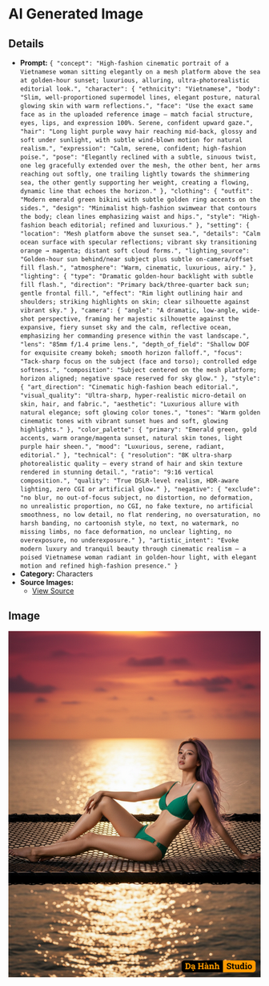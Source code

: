 # AI Generated Image

## Details
- **Prompt:** `{
  "concept": "High-fashion cinematic portrait of a Vietnamese woman sitting elegantly on a mesh platform above the sea at golden-hour sunset; luxurious, alluring, ultra-photorealistic editorial look.",
  "character": {
    "ethnicity": "Vietnamese",
    "body": "Slim, well-proportioned supermodel lines, elegant posture, natural glowing skin with warm reflections.",
    "face": "Use the exact same face as in the uploaded reference image — match facial structure, eyes, lips, and expression 100%. Serene, confident upward gaze.",
    "hair": "Long light purple wavy hair reaching mid-back, glossy and soft under sunlight, with subtle wind-blown motion for natural realism.",
    "expression": "Calm, serene, confident; high-fashion poise.",
    "pose": "Elegantly reclined with a subtle, sinuous twist, one leg gracefully extended over the mesh, the other bent, her arms reaching out softly, one trailing lightly towards the shimmering sea, the other gently supporting her weight, creating a flowing, dynamic line that echoes the horizon."
  },
  "clothing": {
    "outfit": "Modern emerald green bikini with subtle golden ring accents on the sides.",
    "design": "Minimalist high-fashion swimwear that contours the body; clean lines emphasizing waist and hips.",
    "style": "High-fashion beach editorial; refined and luxurious."
  },
  "setting": {
    "location": "Mesh platform above the sunset sea.",
    "details": "Calm ocean surface with specular reflections; vibrant sky transitioning orange → magenta; distant soft cloud forms.",
    "lighting_source": "Golden-hour sun behind/near subject plus subtle on-camera/offset fill flash.",
    "atmosphere": "Warm, cinematic, luxurious, airy."
  },
  "lighting": {
    "type": "Dramatic golden-hour backlight with subtle fill flash.",
    "direction": "Primary back/three-quarter back sun; gentle frontal fill.",
    "effect": "Rim light outlining hair and shoulders; striking highlights on skin; clear silhouette against vibrant sky."
  },
  "camera": {
    "angle": "A dramatic, low-angle, wide-shot perspective, framing her majestic silhouette against the expansive, fiery sunset sky and the calm, reflective ocean, emphasizing her commanding presence within the vast landscape.",
    "lens": "85mm f/1.4 prime lens.",
    "depth_of_field": "Shallow DOF for exquisite creamy bokeh; smooth horizon falloff.",
    "focus": "Tack-sharp focus on the subject (face and torso); controlled edge softness.",
    "composition": "Subject centered on the mesh platform; horizon aligned; negative space reserved for sky glow."
  },
  "style": {
    "art_direction": "Cinematic high-fashion beach editorial.",
    "visual_quality": "Ultra-sharp, hyper-realistic micro-detail on skin, hair, and fabric.",
    "aesthetic": "Luxurious allure with natural elegance; soft glowing color tones.",
    "tones": "Warm golden cinematic tones with vibrant sunset hues and soft, glowing highlights."
  },
  "color_palette": {
    "primary": "Emerald green, gold accents, warm orange/magenta sunset, natural skin tones, light purple hair sheen.",
    "mood": "Luxurious, serene, radiant, editorial."
  },
  "technical": {
    "resolution": "8K ultra-sharp photorealistic quality — every strand of hair and skin texture rendered in stunning detail.",
    "ratio": "9:16 vertical composition.",
    "quality": "True DSLR-level realism, HDR-aware lighting, zero CGI or artificial glow."
  },
  "negative": {
    "exclude": "no blur, no out-of-focus subject, no distortion, no deformation, no unrealistic proportion, no CGI, no fake texture, no artificial smoothness, no low detail, no flat rendering, no oversaturation, no harsh banding, no cartoonish style, no text, no watermark, no missing limbs, no face deformation, no unclear lighting, no overexposure, no underexposure."
  },
  "artistic_intent": "Evoke modern luxury and tranquil beauty through cinematic realism — a poised Vietnamese woman radiant in golden-hour light, with elegant motion and refined high-fashion presence."
}`
- **Category:** Characters
- **Source Images:**
  - [View Source](https://raw.githubusercontent.com/lenzcomvth/Somethings/main/Models/Female/Female3.jpg)

## Image
![AI Generated Image](./image-2025-10-20T09-18-51-043Z-afkeh.png)